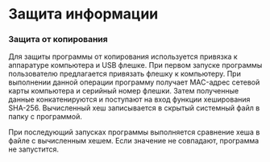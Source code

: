 # Защита информации  

### Защита от копирования

Для защиты программы от копирования используется привязка к
аппаратуре компьютера и USB флешке. При первом запуске программы
пользователю предлагается привязать флешку к компьютеру. При выполнении
данной операции программу получает MAC-адрес сетевой карты компьютера
и серийный номер флешки. Затем полученные данные конкатенируются и
поступают на вход функции хеширования SHA-256. Вычисленный хеш
записывается в скрытый системный файл в папку с программой.  

При последующий запусках программы выполняется сравнение хеша в
файле с вычисленным хешем. Если значение не совпадают, программа не
запустится.
